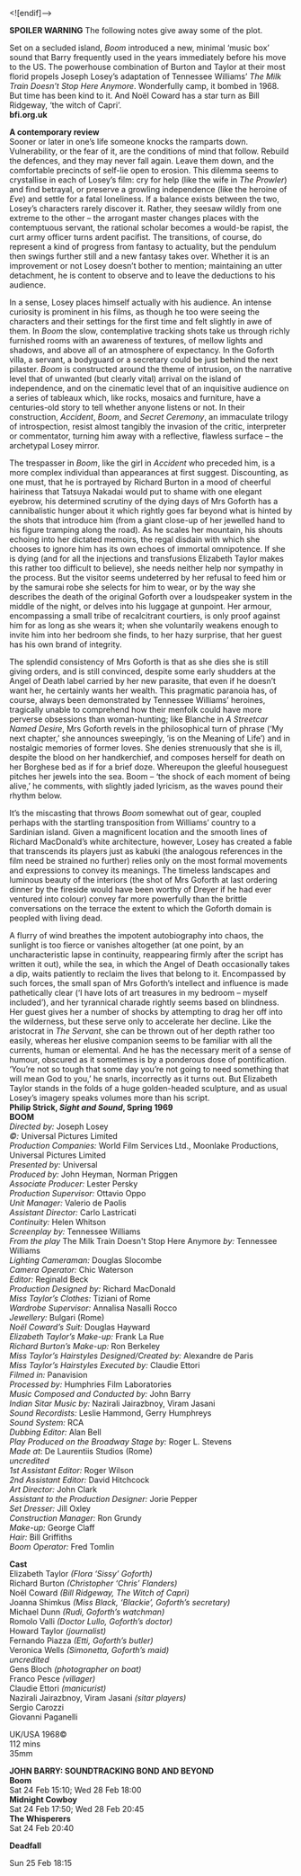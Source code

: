 

<![endif]-->

**SPOILER WARNING** The following notes give away some of the plot.

Set on a secluded island, _Boom_ introduced a new, minimal ‘music box’ sound that Barry frequently used in the years immediately before his move to the US. The powerhouse combination of Burton and Taylor at their most florid propels Joseph Losey’s adaptation of Tennessee Williams’ _The Milk Train Doesn’t Stop Here Anymore_. Wonderfully camp, it bombed in 1968. But time has been kind to it. And Noël Coward has a star turn as Bill Ridgeway, ‘the witch of Capri’.  
**bfi.org.uk**  

**A contemporary review**  
Sooner or later in one’s life someone knocks the ramparts down. Vulnerability, or the fear of it, are the conditions of mind that follow. Rebuild the defences, and they may never fall again. Leave them down, and the comfortable precincts of self-lie open to erosion. This dilemma seems to crystallise in each of Losey’s film: cry for help (like the wife in _The Prowler_) and find betrayal, or preserve a growling independence (like the heroine of _Eve_) and settle for a fatal loneliness. If a balance exists between the two, Losey’s characters rarely discover it. Rather, they seesaw wildly from one extreme to the other – the arrogant master changes places with the contemptuous servant, the rational scholar becomes a would-be rapist, the curt army officer turns ardent pacifist. The transitions, of course, do represent a kind of progress from fantasy to actuality, but the pendulum then swings further still and a new fantasy takes over. Whether it is an improvement or not Losey doesn’t bother to mention; maintaining an utter detachment, he is content to observe and to leave the deductions to his audience.

In a sense, Losey places himself actually with his audience. An intense curiosity is prominent in his films, as though he too were seeing the characters and their settings for the first time and felt slightly in awe of them. In _Boom_ the slow, contemplative tracking shots take us through richly furnished rooms with an awareness of textures, of mellow lights and shadows, and above all of an atmosphere of expectancy. In the Goforth villa, a servant, a bodyguard or a secretary could be just behind the next pilaster. _Boom_ is constructed around the theme of intrusion, on the narrative level that of unwanted (but clearly vital) arrival on the island of independence, and on the cinematic level that of an inquisitive audience on a series of tableaux which, like rocks, mosaics and furniture, have a centuries-old story to tell whether anyone listens or not. In their construction, _Accident_, _Boom_, and _Secret Ceremony_, an immaculate trilogy of introspection, resist almost tangibly the invasion of the critic, interpreter or commentator, turning him away with a reflective, flawless surface – the archetypal Losey mirror.

The trespasser in _Boom_, like the girl in _Accident_ who preceded him, is a more complex individual than appearances at first suggest. Discounting, as one must, that he is portrayed by Richard Burton in a mood of cheerful hairiness that Tatsuya Nakadai would put to shame with one elegant eyebrow, his determined scrutiny of the dying days of Mrs Goforth has a cannibalistic hunger about it which rightly goes far beyond what is hinted by the shots that introduce him (from a giant close-up of her jewelled hand to his figure tramping along the road). As he scales her mountain, his shouts echoing into her dictated memoirs, the regal disdain with which she chooses to ignore him has its own echoes of immortal omnipotence. If she is dying (and for all the injections and transfusions Elizabeth Taylor makes this rather too difficult to believe), she needs neither help nor sympathy in the process. But the visitor seems undeterred by her refusal to feed him or by the samurai robe she selects for him to wear, or by the way she describes the death of the original Goforth over a loudspeaker system in the middle of the night, or delves into his luggage at gunpoint. Her armour, encompassing a small tribe of recalcitrant courtiers, is only proof against him for as long as she wears it; when she voluntarily weakens enough to invite him into her bedroom she finds, to her hazy surprise, that her guest has his own brand of integrity.

The splendid consistency of Mrs Goforth is that as she dies she is still giving orders, and is still convinced, despite some early shudders at the Angel of Death label carried by her new parasite, that even if he doesn’t want her, he certainly wants her wealth. This pragmatic paranoia has, of course, always been demonstrated by Tennessee Williams’ heroines, tragically unable to comprehend how their menfolk could have more perverse obsessions than woman-hunting; like Blanche in _A Streetcar Named Desire_, Mrs Goforth revels in the philosophical turn of phrase (‘My next chapter,’ she announces sweepingly, ‘is on the Meaning of Life’) and in nostalgic memories of former loves. She denies strenuously that she is ill, despite the blood on her handkerchief, and composes herself for death on her Borghese bed as if for a brief doze. Whereupon the gleeful houseguest pitches her jewels into the sea. Boom – ‘the shock of each moment of being alive,’ he comments, with slightly jaded lyricism, as the waves pound their rhythm below.

It’s the miscasting that throws _Boom_ somewhat out of gear, coupled perhaps with the startling transposition from Williams’ country to a Sardinian island. Given a magnificent location and the smooth lines of Richard MacDonald’s white architecture, however, Losey has created a fable that transcends its players just as kabuki (the analogous references in the film need be strained no further) relies only on the most formal movements and expressions to convey its meanings. The timeless landscapes and luminous beauty of the interiors (the shot of Mrs Goforth at last ordering dinner by the fireside would have been worthy of Dreyer if he had ever ventured into colour) convey far more powerfully than the brittle conversations on the terrace the extent to which the Goforth domain is peopled with living dead.

A flurry of wind breathes the impotent autobiography into chaos, the sunlight is too fierce or vanishes altogether (at one point, by an uncharacteristic lapse in continuity, reappearing firmly after the script has written it out), while the sea, in which the Angel of Death occasionally takes a dip, waits patiently to reclaim the lives that belong to it. Encompassed by such forces, the small span of Mrs Goforth’s intellect and influence is made pathetically clear (‘I have lots of art treasures in my bedroom – myself included’), and her tyrannical charade rightly seems based on blindness. Her guest gives her a number of shocks by attempting to drag her off into the wilderness, but these serve only to accelerate her decline. Like the aristocrat in _The Servant_, she can be thrown out of her depth rather too easily, whereas her elusive companion seems to be familiar with all the currents, human or elemental. And he has the necessary merit of a sense of humour, obscured as it sometimes is by a ponderous dose of pontification. ‘You’re not so tough that some day you’re not going to need something that will mean God to you,’ he snarls, incorrectly as it turns out. But Elizabeth Taylor stands in the folds of a huge golden-headed sculpture, and as usual Losey’s imagery speaks volumes more than his script.  
**Philip Strick, _Sight and Sound_, Spring 1969**
<br>
**BOOM**  
_Directed by:_ Joseph Losey  
_©:_ Universal Pictures Limited  
_Production Companies:_ World Film Services Ltd., Moonlake Productions, Universal Pictures Limited  
_Presented by:_ Universal  
_Produced by:_ John Heyman, Norman Priggen  
_Associate Producer:_ Lester Persky  
_Production Supervisor:_ Ottavio Oppo  
_Unit Manager:_ Valerio de Paolis  
_Assistant Director:_ Carlo Lastricati  
_Continuity:_ Helen Whitson  
_Screenplay by:_ Tennessee Williams  
_From the play_ The Milk Train Doesn't Stop Here Anymore _by:_ Tennessee Williams  
_Lighting Cameraman:_ Douglas Slocombe  
_Camera Operator:_ Chic Waterson  
_Editor:_ Reginald Beck  
_Production Designed by:_ Richard MacDonald  
_Miss Taylor’s Clothes:_ Tiziani of Rome  
_Wardrobe Supervisor:_ Annalisa Nasalli Rocco  
_Jewellery:_ Bulgari (Rome)  
_Noël Coward’s Suit:_ Douglas Hayward  
_Elizabeth Taylor’s Make-up:_ Frank La Rue  
_Richard Burton’s Make-up:_ Ron Berkeley  
_Miss Taylor’s Hairstyles Designed/Created by:_ Alexandre de Paris  
_Miss Taylor’s Hairstyles Executed by:_ Claudie Ettori  
_Filmed in:_ Panavision  
_Processed by:_ Humphries Film Laboratories  
_Music Composed and Conducted by:_ John Barry  
_Indian Sitar Music by:_ Nazirali Jairazbnoy, Viram Jasani  
_Sound Recordists:_ Leslie Hammond, Gerry Humphreys  
_Sound System:_ RCA  
_Dubbing Editor:_ Alan Bell  
_Play Produced on the Broadway Stage by:_ Roger L. Stevens  
_Made at_: De Laurentiis Studios (Rome)  
_uncredited_  
_1st Assistant Editor:_ Roger Wilson  
_2nd Assistant Editor:_ David Hitchcock  
_Art Director:_ John Clark  
_Assistant to the Production Designer:_ Jorie Pepper  
_Set Dresser:_ Jill Oxley  
_Construction Manager:_ Ron Grundy  
_Make-up:_ George Claff  
_Hair:_ Bill Griffiths  
_Boom Operator:_ Fred Tomlin

**Cast**  
Elizabeth Taylor _(Flora ‘Sissy’ Goforth)_  
Richard Burton _(Christopher ‘Chris’ Flanders)_  
Noël Coward _(Bill Ridgeway, The Witch of Capri)_  
Joanna Shimkus _(Miss Black, ‘Blackie’, Goforth’s secretary)_  
Michael Dunn _(Rudi, Goforth’s watchman)_  
Romolo Valli _(Doctor Lullo, Goforth’s doctor)_  
Howard Taylor _(journalist)_  
Fernando Piazza _(Etti, Goforth’s butler)_  
Veronica Wells _(Simonetta, Goforth’s maid)_  
_uncredited_  
Gens Bloch _(photographer on boat)_  
Franco Pesce _(villager)_  
Claudie Ettori _(manicurist)_  
Nazirali Jairazbnoy, Viram Jasani _(sitar players)_  
Sergio Carozzi  
Giovanni Paganelli  

UK/USA 1968©  
112 mins  
35mm  

**JOHN BARRY: SOUNDTRACKING BOND AND BEYOND**  
**Boom**  
Sat 24 Feb 15:10; Wed 28 Feb 18:00  
**Midnight Cowboy**  
Sat 24 Feb 17:50; Wed 28 Feb 20:45  
**The Whisperers**  
Sat 24 Feb 20:40

**Deadfall**

Sun 25 Feb 18:15
<!--stackedit_data:
eyJoaXN0b3J5IjpbLTQyNDI4NDY5MCw5NzU5MjI5NzIsMTc0MT
U4ODUyNiwxNzI0MTEwMDE2XX0=
-->